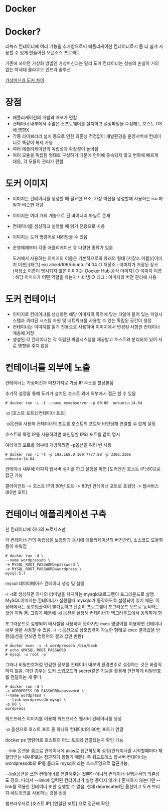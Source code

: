 # Docker

# Docker?

리눅스 컨테이너에 여러 기능을 추가함으로써 애플리케이션 컨테이너로서 좀 더 쉽게 사용할 수 있게 만들어진 오픈소스 프로젝트

기존에 쓰이던 가상화 방법인 가상머신과는 달리 도커 컨테이너는 성능의 손실이 거의 없는 차세대 클라우드 인프라 솔루션

[가상머신과 도커 차이](https://www.notion.so/16f70692c4d44abcbd625d87f53cb4ff)

# **장점**

- 애플리케이션의 개발과 배포가 편함
- 컨테이너 내부에서 수많은 소프트웨어를 설치하고 설정파일을 수정해도 호스트 OS에 영향X
- 각종 라이브러리 설치 등으로 인한 의존성 걱정없이 개발환경을 운영서버에 컨테이너로 똑같이 복제 가능
- 여러 애플리케이션의 독립성과 확장성이 높아짐
- 여러 모듈을 독립된 형태로 구성하기 때문에 언어에 종속되지 않고 변화에 빠르게 대응, 각 모듈의 관리가 편함

# **도커** **이미지**

- 이미지는 컨테이너를 생성할 때 필요한 요소, 가상 머신을 생성할때 사용하는 iso 파일과 비슷한 개념
- 이미지는 여러 개의 계층으로 된 바이너리 파일로 존재
- 컨테이너를 생성하고 실행할 때 읽기 전용으로 사용
- 이미지는 도커 명령어로 내려받을 수 있음
- 운영체제부터 각종 애플리케이션 등 다양한 종류가 있음

    도커에서 사용하는 이미지의 이름은 기본적으로의 아래의 형태
    [저장소 이름]/[이미지 이름]:[태그]
    ex) alicek106/ubuntu:14.04
		○ 저장소 : 이미지가 저장된 장소(저장소 이름이 명시되지 않은 이미지는 Docker Hub 공식 이미지)
		○ 이미지 이름 : 해당 이미지가 어떤 역할을 하는지 나타냄
		○ 태그 : 이미지의 버전 관리에 사용

# **도커** **컨테이너**

- 이미지로 컨테이너를 생성하면 해당 이미지의 목적에 맞는 파일이 들어 있는 파일시스템과 격리된 시스템 자원 및 네트워크를 사용할 수 있는 독립된 공간이 생성
- 컨테이너는 이미지를 읽기 전용으로 사용하며 이미지에서 변경된 사항만 컨테이너 계층에 저장
- 생성된 각 컨테이너는 각 독립된 파일시스템을 제공받고 호스트와 분리되어 있어 서로 영향을 주지 않음

# **컨테이너를** **외부에** **노출**

컨테이너는 가상머신과 마찬가지로 가상 IP 주소를 할당받음

추가적 설정을 통해 도커가 설치된 호스트 외에 외부에서 접근 할 수 있음

```tsx
# docker run -i -t --name mywebserver -p 80:80  unbuntu:14.04
```

-p [호스트 포트]:[컨테이너 포트]

-p옵션을 사용해 컨테이너의 포트를 호스트의 포트와 바인딩해 연결할 수 있게 설정

호스트의 특정 IP를 사용하려면 바인딩할 IP와 포트를 같이 명시

여러개의 포트를 외부에 개방하려면 -p옵션을 여러 번 사용

```tsx
# docker run -i -t -p 192.168.0.100:7777:80 -p 3306:3306  unbuntu:14.04
```

컨테이너 내부에 아파치 웹서버 설치를 하고 실행을 하면 [도커엔진 호스트 IP]:80으로 접근 가능

클라이언트 -> 호스트 IP의 80번 포트 -> 80번 컨테이너 포트로 포워딩 -> 웹서비스(80번 포트)

# **컨테이너** **애플리케이션** **구축**

한 컨테이너에 하나의 프로세스만

각 컨테이너 간의 독립성을 보장함과 동시에 애플리케이션의 버전관리, 소스코드 모듈화 등이 쉬워짐

```tsx
# docker run -d \
--name wordpressdb \
-e MYSQL_ROOT_PASSWORD=password \
-e MYSQL_ROOT_PASSWORD=wordpress \
mysql:5.7
```

mysql 데이터베이스 컨테이너 생성 및 실행

-i -t로 생성하면 하나의 터미널을 차지하는 mysqld프로그램이 포그라운드로 실행. MySQL이미지는 컨테이너가 실행될때 mysqld가 동작하도록 설정되어 있기 때문. 이 상태에서는 상호입출력이 불가능하고 단순히 프로그램이 포그라운드 모드로 동작하는 것만 지켜 봄. 그렇기 때문에 -d 옵션을 설정해 컨테이너가 백그라운드에서 동작하게 함

포그라운드로 실행되어 배시셸을 사용하지 못하지만 exec 명령어를 이용하면 컨테이너 내부 셸을 사용할 수 있음. -i -t 옵션으로 상호입력이 가능한 형태로 exec 결과값을 반환(옵션을 안쓰면 명령어의 결과 값만 반환)

```tsx
# docker exec -i -t wordpressdb /bin/bash
# echo $MYSQL_ROOT_PASSWORD
# mysql -u root -p
```

그러나 비밀번호처럼 민감한 정보를 컨테이너 내부의 환경변수로 설정하는 것은 바람직하지 않음. 이런 경우는 도커 스웜모드의 secret같은 기능을 활용해 안전하게 비밀번호를 전달하는 게 좋다.

```tsx
# docker run -d \
-e WORDPRESS_DB_PASSWORD=password \
--name wordpress \
-- link wordpressdb:mysql \
-p 80 \
wordpress
```

워드프레스 이미지를 이용해 워드프레스 웹서버 컨테이너를 생성

-p 옵션으로 호스트 포트 중 하나와 컨테이너의 80번 포트가 연결

docker ps 명령어로 호스트의 어느 포트와 연결됐는지 확인 가능

--link 옵션을 줌으로 컨테이너에 alias로 접근하도록 설정(컨테이너를 시작할때마다 재할당받는 내부IP로는 접근하기 힘들기 때문). 즉 워드프레스 웹서버 컨테이너는 wordpressdb의 IP를 몰라도 mysql이라는 호스트명으로 접근가능.

--link옵션을 쓰면 컨테이너를 연결해주는 것뿐만 아니라 컨테이너 실행순서의 의존성도 정의. 따라서 --link에 입력된 컨터이너가 실행 중이지 않거나 존재하지 않는다면 --link를 적용한 컨테이너 또한 실행할 수 없음. 현재 deprecated된 옵션이고 도커 브리지 네트워크를 사용하는 것을 권장

웹브라우저로 [호스트 IP]:[연결된 포트] 으로 접근해 확인

